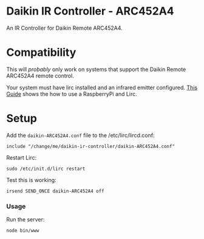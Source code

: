 # Daikin IR Controller - ARC452A4

An IR Controller for Daikin Remote ARC452A4.

# Compatibility

This will *probably* only work on systems that support the Daikin Remote ARC452A4 remote control.

Your system must have lirc installed and an infrared emitter configured. [This Guide](http://alexba.in/blog/2013/01/06/setting-up-lirc-on-the-raspberrypi/) shows the how to use a RaspberryPi and Lirc.

# Setup

Add the ```daikin-ARC452A4.conf``` file to the /etc/lirc/lircd.conf:

```
include "/change/me/daikin-ir-controller/daikin-ARC452A4.conf"
```

Restart Lirc:

```
sudo /etc/init.d/lirc restart
```

Test this is working:

```
irsend SEND_ONCE daikin-ARC452A4 off
```

### Usage

Run the server:

```
node bin/www
```
